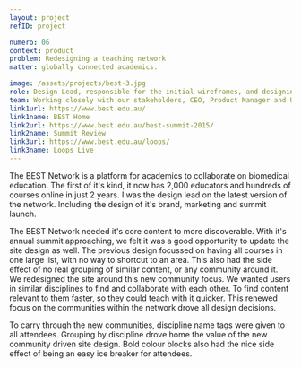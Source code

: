 ```yaml
---
layout: project
refID: project

numero: 06
context: product
problem: Redesigning a teaching network
matter: globally connected academics.

image: /assets/projects/best-3.jpg
role: Design Lead, responsible for the initial wireframes, and designing disciplines to thread through the site and event.
team: Working closely with our stakeholders, CEO, Product Manager and UI Designer for the new feature launch.
link1url: https://www.best.edu.au/
link1name: BEST Home
link2url: https://www.best.edu.au/best-summit-2015/
link2name: Summit Review
link3url: https://www.best.edu.au/loops/
link3name: Loops Live
---
```


The BEST Network is a platform for academics to collaborate on biomedical education. The first of it's kind, it now has 2,000 educators and hundreds of courses online in just 2 years. I was the design lead on the latest version of the network. Including the design of it's brand, marketing and summit launch.

The BEST Network needed it's core content to more discoverable. With it's annual summit approaching, we felt it was a good opportunity to update the site design as well. The previous design focussed on having all courses in one large list, with no way to shortcut to an area. This also had the side effect of no real grouping of similar content, or any community around it. We redesigned the site around this new community focus. We wanted users in similar disciplines to find and collaborate with each other. To find content relevant to them faster, so they could teach with it quicker. This renewed focus on the communities within the network drove all design decisions.

To carry through the new communities, discipline name tags were given to all attendees. Grouping by discipline drove home the value of the new community driven site design. Bold colour blocks also had the nice side effect of being an easy ice breaker for attendees.
